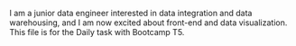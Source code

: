 I am a junior data engineer interested in data integration and data warehousing, and I am now excited about front-end and data visualization. This file is for the Daily task with Bootcamp T5. 
